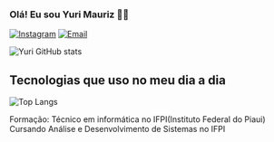 ### Olá! Eu sou Yuri Mauriz 🤚🏽

[![Instagram](https://img.shields.io/badge/Instagram-E4405F?style=for-the-badge&logo=instagram&logoColor=white)](https://www.instagram.com/yuri_mauriz/)
[![Email](https://img.shields.io/badge/Gmail-D14836?style=for-the-badge&logo=gmail&logoColor=white)](mailto:yuri.dev@gmail.com)

![Yuri GitHub stats](https://github-readme-stats.vercel.app/api?username=Yurimauriz&show_icons=true&theme=dracula)

## Tecnologias que uso no meu dia a dia
![Top Langs](https://github-readme-stats.vercel.app/api/top-langs/?username=Yurimauriz&hide_progress=true)

Formação:
Técnico em informática no IFPI(Instituto Federal do Piaui)
Cursando Análise e Desenvolvimento de Sistemas no IFPI

